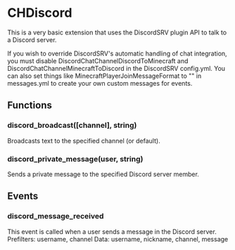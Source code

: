 # CHDiscord

This is a very basic extension that uses the DiscordSRV plugin API to talk to a Discord server.

If you wish to override DiscordSRV's automatic handling of chat integration, you must disable DiscordChatChannelDiscordToMinecraft and DiscordChatChannelMinecraftToDiscord in the DiscordSRV config.yml. You can also set things like MinecraftPlayerJoinMessageFormat to "" in messages.yml to create your own custom messages for events.

## Functions

### discord_broadcast([channel], string)
Broadcasts text to the specified channel (or default).

### discord_private_message(user, string)
Sends a private message to the specified Discord server member.

## Events

### discord_message_received
This event is called when a user sends a message in the Discord server.
Prefilters: username, channel
Data: username, nickname, channel, message